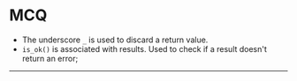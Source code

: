 # MCQ

- The underscore `_` is used to discard a return value.
- `is_ok()` is associated with results. Used to check if a result doesn't return an error;
****